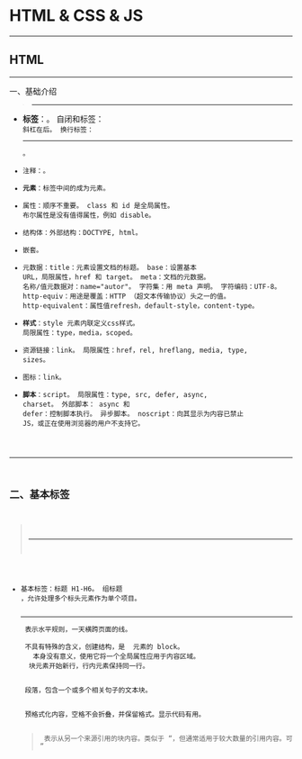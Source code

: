 # HTML & CSS & JS

---

## HTML

---

一、基础介绍
>---
* **标签**：<html></html>。
	自闭和标签：<code/> 斜杠在后。
	换行标签：<hr/>。
* 注释：<!--这里填写注释-->。
* **元素**：标签中间的成为元素。
* 属性：顺序不重要。
	class 和 id 是全局属性。
	布尔属性是没有值得属性，例如 disable。
* 结构体：外部结构：DOCTYPE, html。
* 嵌套。
* 元数据：title：元素设置文档的标题。
	base：设置基本 URL，局限属性，href 和 target。
	meta：文档的元数据。
	名称/值元数据对：name="autor"。
	字符集：用 meta 声明。
	字符编码：UTF-8。
	http-equiv：用途是覆盖：HTTP （超文本传输协议）头之一的值。
	http-equivalent：属性值refresh，default-style，content-type。
* **样式**：style 元素内联定义css样式。
	局限属性：type，media，scoped。
* 资源链接：link。
	局限属性：href，rel, hreflang, media, type, sizes。
* 图标：link。
* **脚本**：script。
	局限属性：type, src, defer, async, charset。
	外部脚本：<script src="simple.js"></script>
	async 和 defer：控制脚本执行。
	异步脚本。
	noscript：向其显示为内容已禁止 JS，或正在使用浏览器的用户不支持它。

---

## 二、基本标签

>---

* 基本标签：标题 H1-H6。
	组标题 <hgroup>，允许处理多个标头元素作为单个项目。
	<hr/> 表示水平规则，一天横跨页面的线。
	<div> 不具有特殊的含义，创建结构，是 <span> 元素的 block。
	<span> 本身没有意义，使用它将一个全局属性应用于内容区域。
	块元素开始新行，行内元素保持同一行。
	<p> 段落，包含一个或多个相关句子的文本块。
	<pre> 预格式化内容，空格不会折叠，并保留格式。显示代码有用。
	<blockquote> 表示从另一个来源引用的块内容。类似于 <q>，但通常适用于较大数量的引用内容。可以使用 cite 属性以提供内容的原始源 URL。
